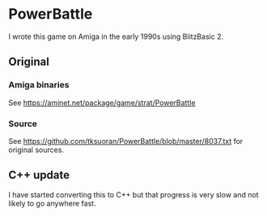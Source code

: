 # PowerBattle

I wrote this game on Amiga in the early 1990s using BlitzBasic 2.

## Original

### Amiga binaries

See <https://aminet.net/package/game/strat/PowerBattle>

### Source

See <https://github.com/tksuoran/PowerBattle/blob/master/8037.txt> for original sources.

## C++ update

I have started converting this to C++ but that progress is very slow and not likely to go anywhere fast.
